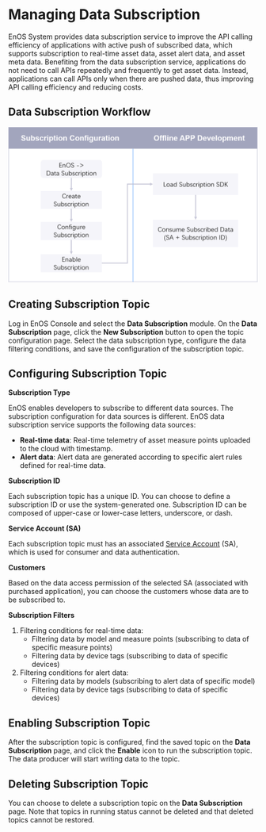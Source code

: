 # Managing Data Subscription
EnOS System provides data subscription service to improve the API calling efficiency of applications with active push of subscribed data, which supports subscription to real-time asset data, asset alert data, and asset meta data. Benefiting from the data subscription service, applications do not need to call APIs repeatedly and frequently to get asset data. Instead, applications can call APIs only when there are pushed data, thus improving API calling efficiency and reducing costs. 



## Data Subscription Workflow
![](media/data_subscription_process.png)

## Creating Subscription Topic
Log in EnOS Console and select the **Data Subscription** module. On the **Data Subscription** page, click the **New Subscription** button to open the topic configuration page. Select the data subscription type, configure the data filtering conditions, and save the configuration of the subscription topic.



## Configuring Subscription Topic
**Subscription Type**

EnOS enables developers to subscribe to different data sources. The subscription configuration for data sources is different. EnOS data subscription service supports the following data sources:

- **Real-time data**: Real-time telemetry of asset measure points uploaded to the cloud with timestamp.
- **Alert data**: Alert data are generated according to specific alert rules defined for real-time data.

**Subscription ID**

Each subscription topic has a unique ID. You can choose to define a subscription ID or use the system-generated one. Subscription ID can be composed of upper-case or lower-case letters, underscore, or dash.

**Service Account (SA)**

Each subscription topic must has an associated [Service Account](https://docs.eniot.io/docs/app-development/en/latest/managing_apps.html#registering-an-application) (SA), which is used for consumer and data authentication.

**Customers**

Based on the data access permission of the selected SA (associated with purchased application), you can choose the customers whose data are to be subscribed to.

**Subscription Filters**

1. Filtering conditions for real-time data:
   - Filtering data by model and measure points (subscribing to data of specific measure points)
   - Filtering data by device tags (subscribing to data of specific devices)
2. Filtering conditions for alert data:
   - Filtering data by models (subscribing to alert data of specific model)
   - Filtering data by device tags (subscribing to data of specific devices)



## Enabling Subscription Topic

After the subscription topic is configured, find the saved topic on the **Data Subscription** page, and click the **Enable** icon to run the subscription topic. The data producer will start writing data to the topic.



## Deleting Subscription Topic

You can choose to delete a subscription topic on the **Data Subscription** page. Note that topics in running status cannot be deleted and that deleted topics cannot be restored.
